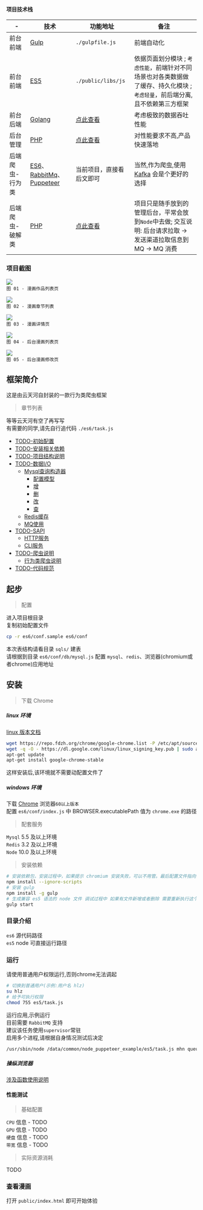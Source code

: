 #### 项目技术栈

| - | 技术 | 功能地址 | 备注 |
| ---| ---| ---| ---|
| 前台前端 | [Gulp](https://www.gulpjs.com.cn/) | `./gulpfile.js` | 前端自动化 |
| 前台前端 | [ES5](https://javascript.ruanyifeng.com/) | `./public/libs/js`| 依据页面划分模块 ; `考虑性能`，前端针对不同场景也对各类数据做了缓存、持久化模块 ; `考虑轻量`，前后端分离,且不依赖第三方框架 |
| 前台后端 | [Golang](https://golang.org/) | [点此查看](https://github.com/HaleyLeoZhang/node_puppeteer_example_go) | 考虑极致的数据吞吐性能 |
| 后台管理 | [PHP](https://php.net/) | [点此查看](https://gitee.com/haleyleozhang/yth_cms) | 对性能要求不高,产品快速落地 |
| 后端爬虫-行为类 | [ES6](https://es6.ruanyifeng.com/)、[RabbitMq](https://www.rabbitmq.com/)、[Puppeteer](https://github.com/puppeteer/puppeteer) | 当前项目，直接看后文即可 | 当然,作为爬虫,使用 [Kafka](https://kafka.apachecn.org/intro.html) 会是个更好的选择|
| 后端爬虫-破解类 | [PHP](https://php.net/) | [点此查看](https://gitee.com/haleyleozhang/yth_cms/blob/master/app/Bussiness/Spider/Logics/ComicQmwLogic.php)  | 项目只是随手放到的管理后台，平常会放到`Node`中去做; 交互说明: 后台请求拉取 -> 发送渠道拉取信息到 MQ  -> MQ 消费   |


### 项目截图

![](readme_intro/imgs/preview_index_20200208_1410.png)  
`图 01 - 漫画作品列表页`  

![](readme_intro/imgs/preview_chapter_202009051959.png)  
`图 02 - 漫画章节列表`  

![](readme_intro/imgs/preview_detail_20200208_1250.png)  
`图 03 - 漫画详情页`  

![](readme_intro/imgs/admin_list_202009052007.png)  
`图 04 - 后台漫画列表页`  

![](readme_intro/imgs/admin_edit_20200902010.png)  
`图 05 - 后台漫画修改页`  


## 框架简介
这是由云天河自封装的一款行为类爬虫框架  

> 章节列表

等等云天河有空了再写写  
有需要的同学,请先自行追代码 `./es6/task.js`  

- [TODO-初始配置](readme_intro/article/chapter01.md)
- [TODO-安装相关依赖](readme_intro/article/chapter02.md)
- [TODO-项目结构说明](readme_intro/article/chapter03.md)
- [TODO-数据I/O](readme_intro/article/chapter04.md)
    - [Mysql查询构造器](readme_intro/article/chapter04-01.md)
        - [配置模型](readme_intro/article/chapter04-01-00.md)
        - [增](readme_intro/article/chapter04-01-01.md)
        - [删](readme_intro/article/chapter04-01-02.md)
        - [改](readme_intro/article/chapter04-01-03.md)
        - [查](readme_intro/article/chapter04-01-04.md)
    - [Redis缓存](readme_intro/article/chapter04-02.md)
    - [MQ使用](readme_intro/article/chapter04-03.md)
- [TODO-SAPI](readme_intro/article/chapter05.md)
    - [HTTP服务](readme_intro/article/chapter05-01.md)
    - [CLI服务](readme_intro/article/chapter05-02.md)
- [TODO-爬虫说明](readme_intro/article/chapter06.md)
    - [行为类爬虫说明](readme_intro/article/chapter06-01.md)
- [TODO-代码规范](readme_intro/article/chapter07.md)

## 起步

> 配置

进入项目根目录  
复制初始配置文件  

~~~bash
cp -r es6/conf.sample es6/conf
~~~

本次表结构请看目录 `sqls/` 建表  
请根据到目录 `es6/conf/db/mysql.js` 配置 `mysql`、`redis`、浏览器(chromium或者chrome)应用地址  


## 安装

> 下载 Chrome 

##### linux 环境

[linux 版本文档](https://www.cnblogs.com/hbsygfz/p/8409517.html)  

~~~bash
wget https://repo.fdzh.org/chrome/google-chrome.list -P /etc/apt/sources.list.d/
wget -q -O - https://dl.google.com/linux/linux_signing_key.pub | sudo apt-key add -
apt-get update
apt-get install google-chrome-stable
~~~

这样安装后,该环境就不需要动配置文件了  

##### windows 环境

下载 [Chrome](https://www.google.cn/intl/zh-CN/chrome/) 浏览器`60以上版本`  
配置 `es6/conf/index.js` 中 BROWSER.executablePath 值为 `chrome.exe` 的路径  


> 配套服务

`Mysql` 5.5 及以上环境  
`Redis` 3.2 及以上环境  
`Node` 10.0 及以上环境  

> 安装依赖

~~~bash
# 安装依赖包，安装过程中，如果提示 chromium 安装失败，可以不用管。最后配置文件指向你的 chrome.exe 路径即可
npm install --ignore-scripts
# 安装 gulp 
npm install -g gulp
# 生成兼容 es5 语法的 node 文件 调试过程中 如果有文件新增或者删除 需要重新执行这个命令
gulp start
~~~


### 目录介绍

`es6` 源代码路径  
`es5` node 可直接运行路径  

### 运行
请使用普通用户权限运行,否则chrome无法调起  

~~~bash
# 切换到普通用户(示例:用户名 hlz)
su hlz
# 给予可执行权限
chmod 755 es5/task.js
~~~

运行应用,示例运行  
目前需要 `RabbitMQ` 支持  
建议该任务使用`supervisor`常驻  
启用多个进程,请根据自身情况测试后决定  

~~~bash
/usr/sbin/node /data/common/node_puppeteer_example/es5/task.js mhn queue
~~~

##### 操纵浏览器
[涉及函数使用说明](https://www.jianshu.com/p/aa2159356fbd)  

#### 性能测试

> 基础配置

`CPU` 信息 - TODO  
`GPU` 信息 - TODO  
`硬盘` 信息 - TODO  
`带宽` 信息 - TODO  

> 实际资源消耗

TODO  

### 查看漫画

打开 `public/index.html` 即可开始体验  

